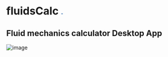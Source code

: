 # fluidsCalc <img src="https://github.com/Ripwords/fluidsCalc/blob/master/public/assets/icon/favicon.png" style="width:5px;height:5px">
## Fluid mechanics calculator Desktop App 
![image](https://user-images.githubusercontent.com/58784686/131296076-1f4c5ebf-ae99-4499-aad9-3f23121b2995.png)

